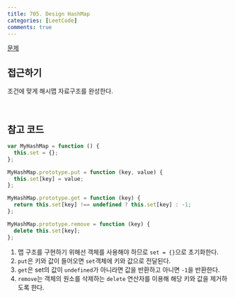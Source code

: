 ```yaml
---
title: 705. Design HashMap
categories: [LeetCode]
comments: true
---
```


[문제](https://leetcode.com/problems/design-hashmap/submissions/)

## 접근하기

조건에 맞게 해시맵 자료구조를 완성한다.

<br>

## 참고 코드

```js
var MyHashMap = function () {
  this.set = {};
};

MyHashMap.prototype.put = function (key, value) {
  this.set[key] = value;
};

MyHashMap.prototype.get = function (key) {
  return this.set[key] !== undefined ? this.set[key] : -1;
};

MyHashMap.prototype.remove = function (key) {
  delete this.set[key];
};
```

1. 맵 구조를 구현하기 위해선 객체를 사용해야 하므로 `set = {}`으로 초기화한다.
2. `put`은 키와 값이 들어오면 `set`객체에 키와 값으로 전달된다.
3. `get`은 set의 값이 `undefined`가 아니라면 값을 반환하고 아니면 `-1`을 반환한다.
4. `remove`는 객체의 원소를 삭제하는 `delete` 연산자를 이용해 해당 키와 값을 제거하도록 한다.
